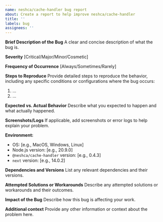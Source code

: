 ```yaml
---
name: neshca/cache-handler bug report
about: Create a report to help improve neshca/cache-handler
title: ''
labels: bug
assignees: ''
---
```


**Brief Description of the Bug**
A clear and concise description of what the bug is.

**Severity**
[Critical/Major/Minor/Cosmetic]

**Frequency of Occurrence**
[Always/Sometimes/Rarely]

**Steps to Reproduce**
Provide detailed steps to reproduce the behavior, including any specific conditions or configurations where the bug occurs:

1. ...
2. ...

**Expected vs. Actual Behavior**
Describe what you expected to happen and what actually happened.

**Screenshots/Logs**
If applicable, add screenshots or error logs to help explain your problem.

**Environment:**

- OS: [e.g., MacOS, Windows, Linux]
- Node.js version: [e.g., 20.9.0]
- `@neshca/cache-handler` version: [e.g., 0.4.3]
- `next` version: [e.g., 14.0.2]

**Dependencies and Versions**
List any relevant dependencies and their versions.

**Attempted Solutions or Workarounds**
Describe any attempted solutions or workarounds and their outcomes.

**Impact of the Bug**
Describe how this bug is affecting your work.

**Additional context**
Provide any other information or context about the problem here.
